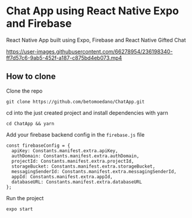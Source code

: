 #  Chat App using React Native Expo and Firebase

React Native App built using Expo, Firebase and React Native Gifted Chat

https://user-images.githubusercontent.com/66278954/236198340-ff7d57c6-9ab5-452f-a187-c875bd4eb073.mp4

## How to clone

Clone the repo
```
git clone https://github.com/betomoedano/ChatApp.git
```

cd into the just created project and install dependencies with yarn
```
cd ChatApp && yarn
```

Add your firebase backend config in the `firebase.js` file
```
const firebaseConfig = {
  apiKey: Constants.manifest.extra.apiKey,
  authDomain: Constants.manifest.extra.authDomain,
  projectId: Constants.manifest.extra.projectId,
  storageBucket: Constants.manifest.extra.storageBucket,
  messagingSenderId: Constants.manifest.extra.messagingSenderId,
  appId: Constants.manifest.extra.appId,
  databaseURL: Constants.manifest.extra.databaseURL
};

```

Run the project
```
expo start
```
